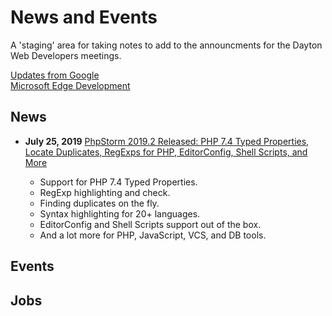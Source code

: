 # News and Events 
A 'staging' area for taking notes to add to the announcments for the Dayton Web Developers meetings.  

[Updates from Google](https://developers.google.com/web/updates/)  
[Microsoft Edge Development](https://developer.microsoft.com/en-us/microsoft-edge/)  

## News  
- **July 25, 2019** [PhpStorm 2019.2 Released: PHP 7.4 Typed Properties, Locate Duplicates, RegExps for PHP, EditorConfig, Shell Scripts, and More](https://blog.jetbrains.com/phpstorm/2019/07/phpstorm-2019-2-release/)  

  - Support for PHP 7.4 Typed Properties.  
  - RegExp highlighting and check.  
  - Finding duplicates on the fly.  
  - Syntax highlighting for 20+ languages.  
  - EditorConfig and Shell Scripts support out of the box.  
  - And a lot more for PHP, JavaScript, VCS, and DB tools.  

## Events  

## Jobs 
